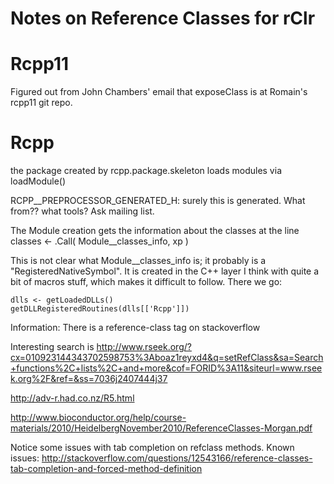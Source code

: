 Notes on Reference Classes for rClr
===================================

# Rcpp11

Figured out from John Chambers' email that exposeClass is at Romain's rcpp11 git repo.

# Rcpp

the package created by rcpp.package.skeleton loads modules via loadModule()

RCPP__PREPROCESSOR_GENERATED_H: surely this is generated. What from?? what tools? Ask mailing list.

The Module creation gets the information about the classes at the line
classes <- .Call( Module__classes_info, xp )

This is not clear what Module__classes_info is; it probably is a "RegisteredNativeSymbol". It is created in the C++ layer I think with quite a bit of macros stuff, which makes it difficult to follow.
There we go:
```
dlls <- getLoadedDLLs()
getDLLRegisteredRoutines(dlls[['Rcpp']])
```

Information: 
There is a reference-class tag on stackoverflow

Interesting search is http://www.rseek.org/?cx=010923144343702598753%3Aboaz1reyxd4&q=setRefClass&sa=Search+functions%2C+lists%2C+and+more&cof=FORID%3A11&siteurl=www.rseek.org%2F&ref=&ss=7036j2407444j37

http://adv-r.had.co.nz/R5.html

http://www.bioconductor.org/help/course-materials/2010/HeidelbergNovember2010/ReferenceClasses-Morgan.pdf

Notice some issues with tab completion on refclass methods. Known issues:
http://stackoverflow.com/questions/12543166/reference-classes-tab-completion-and-forced-method-definition